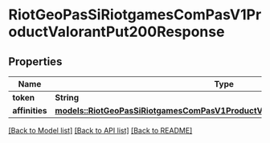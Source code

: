# RiotGeoPasSiRiotgamesComPasV1ProductValorantPut200Response

## Properties

Name | Type | Description | Notes
------------ | ------------- | ------------- | -------------
**token** | **String** |  | 
**affinities** | [**models::RiotGeoPasSiRiotgamesComPasV1ProductValorantPut200ResponseAffinities**](__riot_geo_pas_si_riotgames_com_pas_v1_product_valorant_put_200_response_affinities.md) |  | 

[[Back to Model list]](../README.md#documentation-for-models) [[Back to API list]](../README.md#documentation-for-api-endpoints) [[Back to README]](../README.md)


